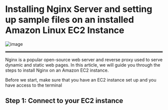 # Installing Nginx Server and setting up sample files on an installed Amazon Linux EC2 Instance

![image](https://user-images.githubusercontent.com/106432527/218156187-e577a5d3-1e1b-4a16-b55a-cb64c40da569.png)

<hr style="border:2px solid gray">

Nginx is a popular open-source web server and reverse proxy used to serve dynamic and static web pages. In this article, we will guide you through the steps to install Nginx on an Amazon EC2 instance.

Before we start, make sure that you have an EC2 instance set up and you have access to the terminal

## Step 1: Connect to your EC2 instance
